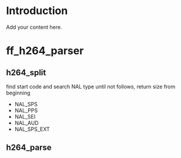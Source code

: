 # Introduction #

Add your content here.


# ff\_h264\_parser #

##  h264\_split ## 

find start code and search NAL type until not follows, return size from beginning

  * NAL\_SPS
  * NAL\_PPS
  * NAL\_SEI
  * NAL\_AUD
  * NAL\_SPS\_EXT

##  h264\_parse ## 